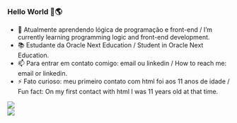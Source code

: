 ### Hello World 👋🌎

- 🌱 Atualmente aprendendo lógica de programação e front-end / I’m currently learning programming logic and front-end development.
- 📚 Estudante da Oracle Next Education / Student in Oracle Next Education.
- 📫 Para entrar em contato comigo: email ou linkedin / How to reach me: email or linkedin.
- ⚡ Fato curioso: meu primeiro contato com html foi aos 11 anos de idade / Fun fact: On my first contact with html I was 11 years old at that time.

<div>
  <a href="https://www.linkedin.com/in/menezesguilherme/">
  <img heigth = "150em" src="https://github-readme-stats.vercel.app/api?username=guipmenezes&show-icons=true&theme=dark&include_all_commits=true&count_private=true"/>
  <br>
  <img heigth = "150em" src="https://github-readme-stats.vercel.app/api/top-langs/?username=guipmenezes&layout=compact&langs_count=16&theme=dark"/>
</div>   
